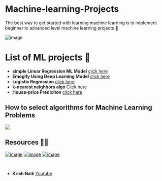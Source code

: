 # Machine-learning-Projects
The best way to get started with learning machine learning is to implement beginner to advanced level machine learning projects 🤖

![image](https://user-images.githubusercontent.com/67835881/116828019-c48ff400-abb9-11eb-9f77-7112d2d1fa56.png)

# List of ML projects 💌 

- **simple Linear Regression ML Model** [click here ](https://github.com/Aj7t/Machine-learning-Projects/tree/main/Blogathon)
- **Emogify Using Deep Learning Model** [click here ](https://github.com/Aj7t/Emogify)
- **Logistic Regression** [click here](https://github.com/Aj7t/Machine-learning-Projects/tree/main/Loan%20Prediction)
- **k-nearest neighbors algo** [Click here](https://github.com/Aj7t/Machine-learning-Projects/tree/main/KNN%20Implementation)
- **House-price Prediciton** [click here](https://github.com/Aj7t/Machine-learning-Projects/tree/main/House-price%20Prediciton)

## How to select algorithms for  Machine Learning Problems
![](https://docs.microsoft.com/en-us/azure/machine-learning/media/how-to-select-algorithms/how-to-select-algorithms.png)


## Resources 🚀🚀
[![image](https://user-images.githubusercontent.com/67835881/117100205-cd86ee00-ad90-11eb-992f-9e7d7e3e558e.png)](https://learn.datacamp.com/)   [![image](https://user-images.githubusercontent.com/67835881/117104060-193d9580-ad99-11eb-9e0c-78fdbe4ff490.png)](https://www.coursera.org/learn/machine-learning)   [![image](https://user-images.githubusercontent.com/67835881/117100715-11c6be00-ad92-11eb-82da-16b2a7fe53cf.png)](https://courses.analyticsvidhya.com/)  

<br>

- **Krish Naik** [Youtube](https://www.youtube.com/user/krishnaik06/playlists)

